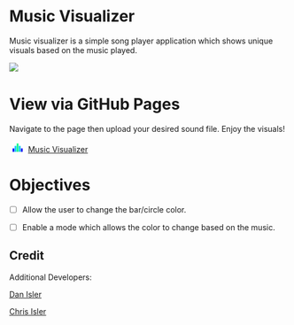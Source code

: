 # Music Visualizer

Music visualizer is a simple song player application which shows unique visuals based on the music played.

<img src='./files/preview.gif'></img>

# View via GitHub Pages

Navigate to the page then upload your desired sound file. Enjoy the visuals!

<img src='./files/favicon.png' width='20px' height='20px' style='margin: 0 5px; '></img> [Music Visualizer](https://ryanis.github.io/music-visualizer/)

# Objectives

- [ ] Allow the user to change the bar/circle color.
 
- [ ] Enable a mode which allows the color to change based on the music.

## Credit

Additional Developers:

<a href="https://github.com/disler/" title="Dan Isler">Dan Isler</a>

<a href="https://github.com/chrisisler" title="Chris Isler">Chris Isler</a>